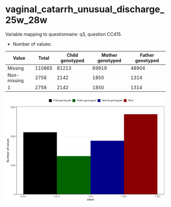 # vaginal_catarrh_unusual_discharge_25w_28w
Variable mapping to questionnaire: q3, question CC415.
- Number of values:

| Value | Total | Child genotyped | Mother genotyped | Father genotyped |
| ----- | ----- | --------------- | ---------------- | ---------------- |
| Missing | 110865 | 81213 | 69919 | 48904 |
| Non-missing | 2758 | 2142 | 1850 | 1314 |
| 1 | 2758 | 2142 | 1850 | 1314 |



![](vaginal_catarrh_unusual_discharge_25w_28w_n.png)



